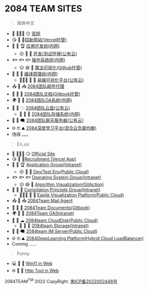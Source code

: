 # 2084 TEAM SITES

> 简体中文

- 🎉 👩‍👧‍👦 😏 [官网](https://2084team.com)                      
- 😘 💪 🤩[招新网站(Vercel托管)](https://zhaoxin.2084team.com)
- 📱  💯 🏆 [应用开发组(内网)](https://app.2084team.com) 
  - 😣 🤔 🥰 [开发/测试环境(公有云)](https://web-ol.2084team.com)
- 🐟 🐟 🐟 [操作系统组(内网)](https://os.2084team.com) 
  - 😥 😅 🤣 [算法可视化(Github托管)](https://senki.2084team.com) 
- 🙈 🙉 🙊 [编译原理组(内网)](https://cl.2084team.com) 
  - 👨‍👧‍👦 🥇 🙉 [易编可视化平台(公有云)](http://eapile.2084team.com)
- 📤 📩 📥 [2084团队邮件代理](mailto:non-reply@mail.2084team.com) 
- 📗 📖 📘 [2084团队文档(Gitbook托管)](https://docs.2084team.com) 
- 🌍 🏫 🏢 [2084团队OA系统(内网)](https://oa.2084team.com) 
- 📄 📁 ☁ [2084团队云盘(公有云)](https://file.2084team.com) 
  - 📂 🔐 📰 [2084团队存储系统(内网)](https://minio.2084team.com) 
- 💬 💭 🗨 [2084团队聊天服务器(公有云)](https://chat.2084team.com) 
- 🌐 🤓 ⛰️ [2084深度学习平台(混合云负载均衡)](https://d2l.2084team.com)
- 待续 。。。


> En_us

- 🎉 👩‍👧‍👦 😏 [Official Site](https://2084team.com)
- 😘 💪 🤩[Recruitment (Vercel App)](https://zhaoxin.2084team.com)
- 📱  💯 🏆 [Application Group(Intranet)](https://app.2084team.com) 
  - 😣 🤔 🥰 [Dev/Test Env(Public Cloud)](https://web-ol.2084team.com) 
- 🐟 🐟 🐟 [Operating System Group(Intranet)](https://os.2084team.com) 
  - 😥 😅 🤣 [Algorithm Visualization(GitAction)](https://senki.2084team.com) 
- 🙈 🙉 🙊 [Compilation Principle Group(Intranet)](https://cl.2084team.com) 
  - 👨‍👧‍👦 🥇 🙉 [Eapile Visualization Platform(Public Cloud)](http://eapile.2084team.com) 
- 📤 📩 📥 [2084Team Mail Agent](mailto:non-reply@mail.2084team.com) 
- 📗 📖 📘 [2084Team Documents(Gitbook)](https://docs.2084team.com) 
- 🌍 🏫 🏢 [2084Team OA(Intranet)](https://oa.2084team.com) 
- 📄 📁 ☁ [2084team CloudDisk(Public Cloud)](https://file.2084team.com) 
  - 📂 🔐 📰 [2084team Storage(Intranet)](https://minio.2084team.com) 
- 💬 💭 🗨 [2084team IM Server(Public Cloud)](https://chat.2084team.com)
- 🌐 🤓 ⛰️ [2084DeepLearning Platform(Hybrid Cloud LoadBalancer)](https://d2l.2084team.com)
- Coming ......

> Funny

- 💻️ 🧭 🎯 [Win11 in Web](https://win11.2084team.com)
- 🌐 👋 🚀 [Http Tool in Web](https://http-tool.2084team.com)

2084TEAM<sup>TM</sup> 2022 CopyRight. <a href="https://beian.miit.gov.cn">黑ICP备2022002448号</a>

